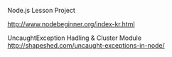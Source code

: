Node.js Lesson Project

http://www.nodebeginner.org/index-kr.html

UncaughtException Hadling & Cluster Module
http://shapeshed.com/uncaught-exceptions-in-node/


